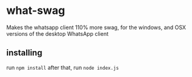 # what-swag
Makes the whatsapp client 110% more swag, for the windows, and OSX versions of the desktop WhatsApp client

## installing
run `npm install`
after that, run `node index.js`
